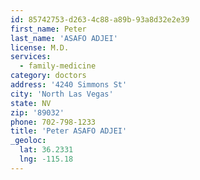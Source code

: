```yaml
---
id: 85742753-d263-4c88-a89b-93a8d32e2e39
first_name: Peter
last_name: 'ASAFO ADJEI'
license: M.D.
services:
  - family-medicine
category: doctors
address: '4240 Simmons St'
city: 'North Las Vegas'
state: NV
zip: '89032'
phone: 702-798-1233
title: 'Peter ASAFO ADJEI'
_geoloc:
  lat: 36.2331
  lng: -115.18
---
```

